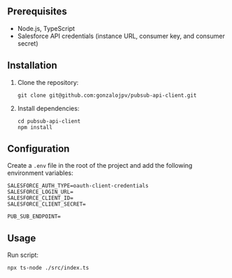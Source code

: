 ## Prerequisites

- Node.js, TypeScript
- Salesforce API credentials (instance URL, consumer key, and consumer secret)

## Installation

1. Clone the repository:
   ```
   git clone git@github.com:gonzalojpv/pubsub-api-client.git
   ```
   
2. Install dependencies:
   ```
   cd pubsub-api-client
   npm install
   ```

## Configuration

Create a `.env` file in the root of the project and add the following environment variables:
   ```
SALESFORCE_AUTH_TYPE=oauth-client-credentials
SALESFORCE_LOGIN_URL=
SALESFORCE_CLIENT_ID=
SALESFORCE_CLIENT_SECRET=

PUB_SUB_ENDPOINT=

   ```


## Usage

Run script:
   ```
   npx ts-node ./src/index.ts
   ```
